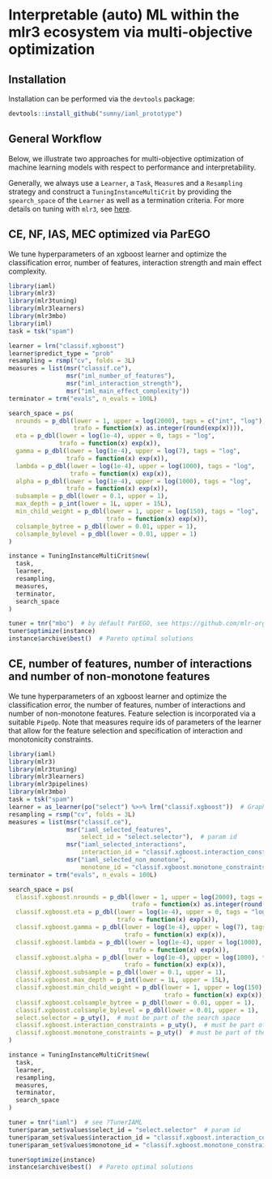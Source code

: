 
# Interpretable (auto) ML within the mlr3 ecosystem via multi-objective optimization

## Installation

Installation can be performed via the `devtools` package:

``` r
devtools::install_github("sumny/iaml_prototype")
```

## General Workflow

Below, we illustrate two approaches for multi-objective optimization of
machine learning models with respect to performance and
interpretability.

Generally, we always use a `Learner`, a `Task`, `Measure`s and a
`Resampling` strategy and construct a `TuningInstanceMultiCrit` by
providing the `spearch_space` of the `Learner` as well as a termination
criteria. For more details on tuning with `mlr3`, see
[here](https://mlr3book.mlr-org.com/optimization.html).

## CE, NF, IAS, MEC optimized via ParEGO

We tune hyperparameters of an xgboost learner and optimize the
classification error, number of features, interaction strength and main
effect complexity.

``` r
library(iaml)
library(mlr3)
library(mlr3tuning)
library(mlr3learners)
library(mlr3mbo)
library(iml)
task = tsk("spam")

learner = lrn("classif.xgboost")
learner$predict_type = "prob"
resampling = rsmp("cv", folds = 3L)
measures = list(msr("classif.ce"),
                msr("iml_number_of_features"),
                msr("iml_interaction_strength"),
                msr("iml_main_effect_complexity"))
terminator = trm("evals", n_evals = 100L)

search_space = ps(
  nrounds = p_dbl(lower = 1, upper = log(2000), tags = c("int", "log"),
                  trafo = function(x) as.integer(round(exp(x)))),
  eta = p_dbl(lower = log(1e-4), upper = 0, tags = "log",
              trafo = function(x) exp(x)),
  gamma = p_dbl(lower = log(1e-4), upper = log(7), tags = "log",
                trafo = function(x) exp(x)),
  lambda = p_dbl(lower = log(1e-4), upper = log(1000), tags = "log",
                 trafo = function(x) exp(x)),
  alpha = p_dbl(lower = log(1e-4), upper = log(1000), tags = "log",
                trafo = function(x) exp(x)),
  subsample = p_dbl(lower = 0.1, upper = 1),
  max_depth = p_int(lower = 1L, upper = 15L),
  min_child_weight = p_dbl(lower = 1, upper = log(150), tags = "log",
                           trafo = function(x) exp(x)),
  colsample_bytree = p_dbl(lower = 0.01, upper = 1),
  colsample_bylevel = p_dbl(lower = 0.01, upper = 1)
)

instance = TuningInstanceMultiCrit$new(
  task,
  learner,
  resampling,
  measures,
  terminator,
  search_space
)

tuner = tnr("mbo")  # by default ParEGO, see https://github.com/mlr-org/mlr3mbo for details
tuner$optimize(instance)
instance$archive$best()  # Pareto optimal solutions
```

## CE, number of features, number of interactions and number of non-monotone features

We tune hyperparameters of an xgboost learner and optimize the
classification error, the number of features, number of interactions and
number of non-monotone features. Feature selection is incorporated via a
suitable `PipeOp`. Note that measures require ids of parameters of the
learner that allow for the feature selection and specification of
interaction and monotonicity constraints.

``` r
library(iaml)
library(mlr3)
library(mlr3tuning)
library(mlr3learners)
library(mlr3pipelines)
library(mlr3mbo)
task = tsk("spam")
learner = as_learner(po("select") %>>% lrn("classif.xgboost"))  # GraphLearner via mlr3pipelines
resampling = rsmp("cv", folds = 3L)
measures = list(msr("classif.ce"),
                msr("iaml_selected_features",
                    select_id = "select.selector"),  # param id
                msr("iaml_selected_interactions",
                    interaction_id = "classif.xgboost.interaction_constraints"),  # param id
                msr("iaml_selected_non_monotone",
                    monotone_id = "classif.xgboost.monotone_constraints"))  # param id
terminator = trm("evals", n_evals = 100L)

search_space = ps(
  classif.xgboost.nrounds = p_dbl(lower = 1, upper = log(2000), tags = c("int", "log"),
                                  trafo = function(x) as.integer(round(exp(x)))),
  classif.xgboost.eta = p_dbl(lower = log(1e-4), upper = 0, tags = "log",
                              trafo = function(x) exp(x)),
  classif.xgboost.gamma = p_dbl(lower = log(1e-4), upper = log(7), tags = "log",
                                trafo = function(x) exp(x)),
  classif.xgboost.lambda = p_dbl(lower = log(1e-4), upper = log(1000), tags = "log",
                                 trafo = function(x) exp(x)),
  classif.xgboost.alpha = p_dbl(lower = log(1e-4), upper = log(1000), tags = "log",
                                trafo = function(x) exp(x)),
  classif.xgboost.subsample = p_dbl(lower = 0.1, upper = 1),
  classif.xgboost.max_depth = p_int(lower = 1L, upper = 15L),
  classif.xgboost.min_child_weight = p_dbl(lower = 1, upper = log(150), tags = "log",
                                           trafo = function(x) exp(x)),
  classif.xgboost.colsample_bytree = p_dbl(lower = 0.01, upper = 1),
  classif.xgboost.colsample_bylevel = p_dbl(lower = 0.01, upper = 1),
  select.selector = p_uty(),  # must be part of the search space
  classif.xgboost.interaction_constraints = p_uty(),  # must be part of the search space
  classif.xgboost.monotone_constraints = p_uty()  # must be part of the search space
)

instance = TuningInstanceMultiCrit$new(
  task,
  learner,
  resampling,
  measures,
  terminator,
  search_space
)

tuner = tnr("iaml")  # see ?TunerIAML
tuner$param_set$values$select_id = "select.selector"  # param id
tuner$param_set$values$interaction_id = "classif.xgboost.interaction_constraints"  # param id
tuner$param_set$values$monotone_id = "classif.xgboost.monotone_constraints"  # param id

tuner$optimize(instance)
instance$archive$best()  # Pareto optimal solutions
```
